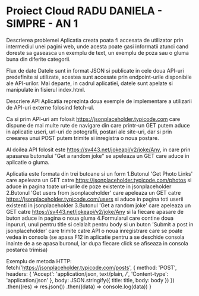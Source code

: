 # Proiect Cloud RADU DANIELA - SIMPRE - AN 1

Descrierea problemei
	Aplicatia creata poata fi accesata de utilizator prin intermediul unei pagini web, unde acesta poate gasi informatii atunci cand doreste sa gaseasca un exemplu de text, un exemplu de poza sau o gluma buna din diferite categorii.

Flux de date
	Datele sunt in format JSON si publicate in cele doua API-uri predefinite si utilizate, acestea sunt accesate prin endpoint-urile disponibile ale API-urilor. Mai departe, in cadrul aplicatiei, datele sunt apelate si manipulate in fisierul index.html.
  
Descriere API
  Aplicatia reprezinta doua exemple de implementare a utilizarii de API-uri externe folosind fetch-ul. 

  Ca si prim API-uri am folosit https://jsonplaceholder.typicode.com care dispune de mai multe rute de navigare
din care printr-un GET putem aduce in aplicatie useri, url-uri de potografii, postari ale site-uri,
dar si prin creearea unui POST putem trimite si inregistra o noua postare.

  Al doilea API folosit este https://sv443.net/jokeapi/v2/joke/Any, in care prin apasarea butonului "Get a random joke" se apeleaza un GET care aduce in aplicatie o gluma. 

Aplicatia este formata din trei butoane si un form
1.Butonul 'Get Photo Links' care apeleaza un GET catre https://jsonplaceholder.typicode.com/photos si aduce in pagina toate url-urile de poze existente in jsonplaceholder
2.Butonul 'Get users from jsonplaceholder' care apeleaza un GET catre https://jsonplaceholder.typicode.com/users si aduce in pagina toti userii existenti in jsonplaceholder
3.Butonul 'Get a random joke' care apeleaza un GET catre https://sv443.net/jokeapi/v2/joke/Any si la fiecare apasare de buton aduce in pagina o noua gluma
4.Formularul care contine doua inpururi, unul pentru title si celalalt pentru body si un buton 'Submit a post in jsonplaceholder' care trimite catre API o noua inregistrare care se poate vedea in consola
(se apasa F12 in aplicatie pentru a se deschide consola inainte de a se apasa buronul, iar dupa fiecare click se afiseaza in consola postarea trimisa)

Exemplu de metoda HTTP:
  fetch('https://jsonplaceholder.typicode.com/posts', {
                method: 'POST',
                headers: {
                    'Accept': 'application/json, text/plain, */*',
                    'Content-type': 'application/json'
                },
                body: JSON.stringify({ title: title, body: body })
            })
                .then((res) => res.json())
                .then((data) => console.log(data))
        }
        
        
